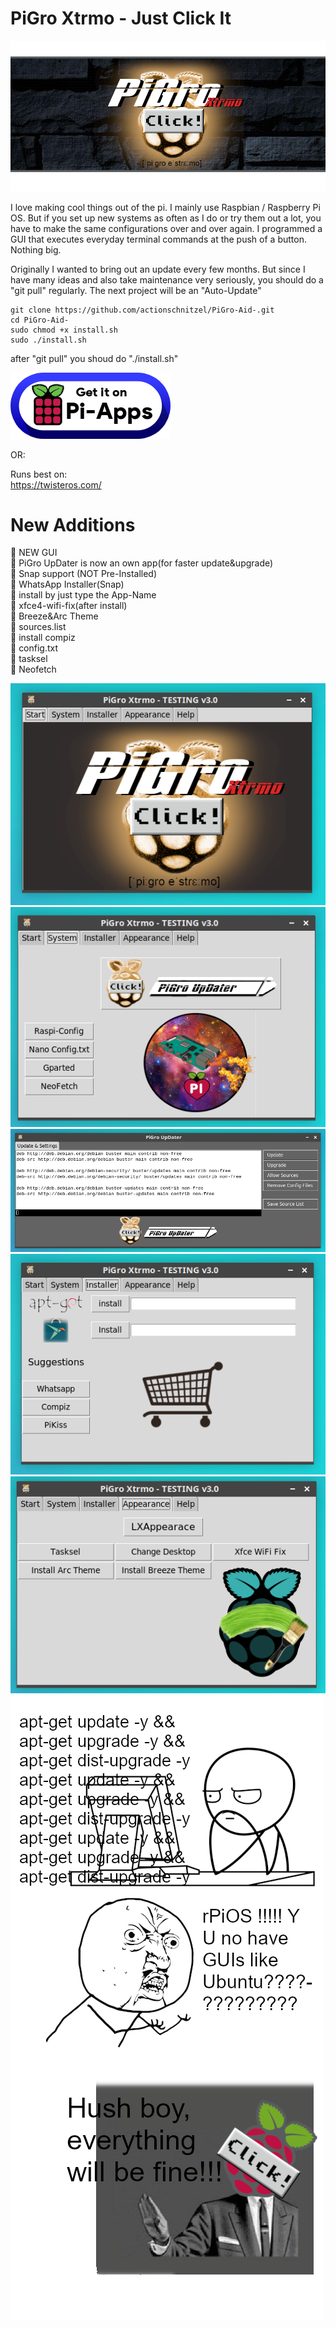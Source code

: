 
# PiGro Xtrmo - Just Click It
![GUI](https://github.com/actionschnitzel/tingsandstuff/blob/main/header%20X.png)

I love making cool things out of the pi. I mainly use Raspbian / Raspberry Pi OS. But if you set up new systems as often as I do or try them out a lot, you have to make the same configurations over and over again. I programmed a GUI that executes everyday terminal commands at the push of a button. Nothing big.    

Originally I wanted to bring out an update every few months. But since I have many ideas and also take maintenance very seriously, you should do a "git pull" regularly. The next project will be an "Auto-Update"

```
git clone https://github.com/actionschnitzel/PiGro-Aid-.git
cd PiGro-Aid-
sudo chmod +x install.sh
sudo ./install.sh
```    
after "git pull" you shoud do "./install.sh"    
    
[![badge](https://github.com/Botspot/pi-apps/blob/master/icons/badge.png?raw=true)](https://github.com/Botspot/pi-apps)  

OR:


Runs best on:    
https://twisteros.com/

# New Additions
:metal: NEW GUI     
:metal: PiGro UpDater is now an own app(for faster update&upgrade)    
:metal: Snap support (NOT Pre-Installed)    
:metal: WhatsApp Installer(Snap)    
:metal: install by just type the App-Name    
:metal: xfce4-wifi-fix(after install)    
:metal: Breeze&Arc Theme    
:metal: sources.list    
:metal: install compiz    
:metal: config.txt    
:metal: tasksel    
:metal: Neofetch    


![GUI](https://github.com/actionschnitzel/tingsandstuff/blob/main/1.png)
![GUI](https://github.com/actionschnitzel/tingsandstuff/blob/main/2.png)
![GUI](https://github.com/actionschnitzel/tingsandstuff/blob/main/3.png)
![GUI](https://github.com/actionschnitzel/tingsandstuff/blob/main/4.png)
![GUI](https://github.com/actionschnitzel/tingsandstuff/blob/main/5.png)
![GUI](https://github.com/actionschnitzel/tingsandstuff/blob/main/pigromeme.png)






